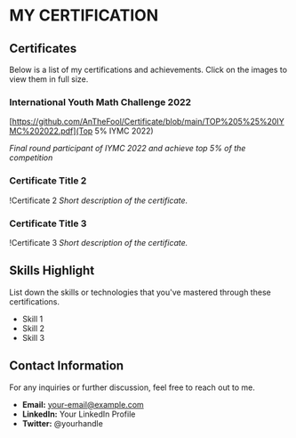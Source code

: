 # MY CERTIFICATION

## Certificates

Below is a list of my certifications and achievements. Click on the images to view them in full size.

### International Youth Math Challenge 2022

[https://github.com/AnTheFool/Certificate/blob/main/TOP%205%25%20IYMC%202022.pdf](Top 5% IYMC 2022)

*Final round participant of IYMC 2022 and achieve top 5% of the competition*

### Certificate Title 2

!Certificate 2
*Short description of the certificate.*

### Certificate Title 3

!Certificate 3
*Short description of the certificate.*

## Skills Highlight

List down the skills or technologies that you've mastered through these certifications.

- Skill 1
- Skill 2
- Skill 3

## Contact Information

For any inquiries or further discussion, feel free to reach out to me.

- **Email:** your-email@example.com
- **LinkedIn:** Your LinkedIn Profile
- **Twitter:** @yourhandle


